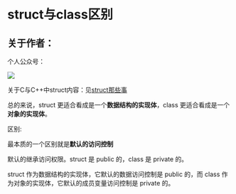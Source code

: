 # struct与class区别

## 关于作者：

个人公众号：

![](../img/wechat.jpg)

关于C与C++中struct内容：见[struct那些事](../struct)

总的来说，struct 更适合看成是一个**数据结构的实现体**，class 更适合看成是一个**对象的实现体**。

区别:

最本质的一个区别就是**默认的访问控制**

默认的继承访问权限。struct 是 public 的，class 是 private 的。

struct 作为数据结构的实现体，它默认的数据访问控制是 public 的，而 class 作为对象的实现体，它默认的成员变量访问控制是 private 的。
